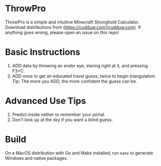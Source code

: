 # ThrowPro
ThrowPro is a simple and intuitive Minecraft Stronghold Calculator. 
Download distributions from [https://cudduw.com](cudduw.com).
If anything goes wrong, please open an issue on this repo!

# Basic Instructions
1. ADD data by throwing an ender eye, staring right at it, and pressing F3+C.
2. ADD once to get an educated travel guess, twice to begin triangulation.
Tip: The more you ADD, the more confident the guess can be.

# Advanced Use Tips
1. Predict inside nether to remember your portal.
2. Don't look up at the sky if you want a blind guess.

# Build
On a MacOS distribution with Go and Make installed, run `make` to generate Windows and native packages.
